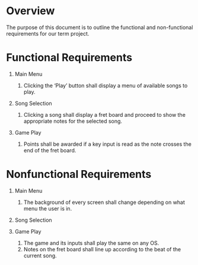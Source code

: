 # Overview

The purpose of this document is to outline the functional and non-functional requirements for our term project. 

# Functional Requirements

1. Main Menu
    1. Clicking the ‘Play’ button shall display a menu of available songs to play. 

2. Song Selection
    1. Clicking a song shall display a fret board and proceed to show the appropriate notes for the selected song.

3. Game Play
    1. Points shall be awarded if a key input is read as the note crosses the end of the fret board.

# Nonfunctional Requirements

1. Main Menu
    1. The background of every screen shall change depending on what menu the user is in.

2. Song Selection

3. Game Play
    1. The game and its inputs shall play the same on any OS.
    2. Notes on the fret board shall line up according to the beat of the current song.
